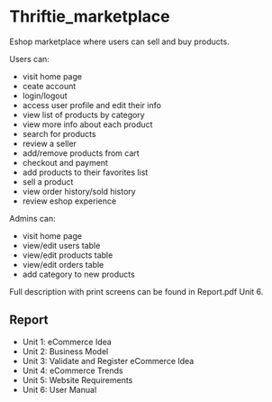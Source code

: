 # Thriftie_marketplace

Eshop marketplace where users can sell and buy products. 


Users can:
- visit home page
- ceate account
- login/logout 
- access user profile and edit their info
- view list of products by category
- view more info about each product
- search for products
- review a seller
- add/remove products from cart
- checkout and payment
- add products to their favorites list
- sell a product
- view order history/sold history
- review eshop experience


Admins can:
- visit home page 
- view/edit users table
- view/edit products table
- view/edit orders table
- add category to new products


Full description with print screens can be found in Report.pdf Unit 6.

## Report
- Unit 1: eCommerce Idea
- Unit 2: Business Model 
- Unit 3: Validate and Register eCommerce Idea
- Unit 4: eCommerce Trends
- Unit 5: Website Requirements
- Unit 6: User Manual
